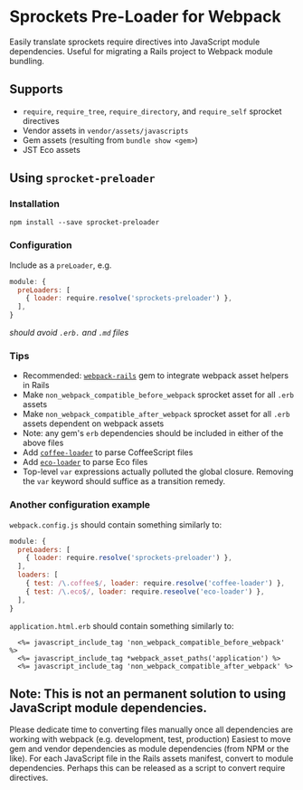 # Sprockets Pre-Loader for Webpack

Easily translate sprockets require directives into JavaScript module dependencies.
Useful for migrating a Rails project to Webpack module bundling.


## Supports

- `require`, `require_tree`, `require_directory`, and `require_self` sprocket directives
- Vendor assets in `vendor/assets/javascripts`
- Gem assets (resulting from `bundle show <gem>`)
- JST Eco assets


## Using `sprocket-preloader`

### Installation

    npm install --save sprocket-preloader

### Configuration

Include as a `preLoader`, e.g.

```javascript
module: {
  preLoaders: [
    { loader: require.resolve('sprockets-preloader') },
  ],
}
```

_should avoid `.erb.` and `.md` files_

### Tips

- Recommended: [`webpack-rails`](https://github.com/mipearson/webpack-rails) gem to integrate webpack asset helpers in Rails
- Make `non_webpack_compatible_before_webpack` sprocket asset for all `.erb` assets
- Make `non_webpack_compatible_after_webpack` sprocket asset for all `.erb` assets dependent on webpack assets
- Note: any gem's `erb` dependencies should be included in either of the above files
- Add [`coffee-loader`](https://www.npmjs.com/package/coffee-loaderr) to parse CoffeeScript files
- Add [`eco-loader`](https://www.npmjs.com/package/eco-loader) to parse Eco files
- Top-level `var` expressions actually polluted the global closure.
Removing the `var` keyword should suffice as a transition remedy.


### Another configuration example

`webpack.config.js` should contain something similarly to:

```javascript
module: {
  preLoaders: [
    { loader: require.resolve('sprockets-preloader') },
  ],
  loaders: [
    { test: /\.coffee$/, loader: require.resolve('coffee-loader') },
    { test: /\.eco$/, loader: require.reseolve('eco-loader') },
  ],
}
```

`application.html.erb` should contain something similarly to:

```erb
  <%= javascript_include_tag 'non_webpack_compatible_before_webpack' %>
  <%= javascript_include_tag *webpack_asset_paths('application') %>
  <%= javascript_include_tag 'non_webpack_compatible_after_webpack' %>
```


## Note: This is not an permanent solution to using JavaScript module dependencies.

Please dedicate time to converting files manually once all dependencies are working with webpack
(e.g. development, test, production)
Easiest to move gem and vendor dependencies as module dependencies (from NPM or the like).
For each JavaScript file in the Rails assets manifest, convert to module dependencies.
Perhaps this can be released as a script to convert require directives.
